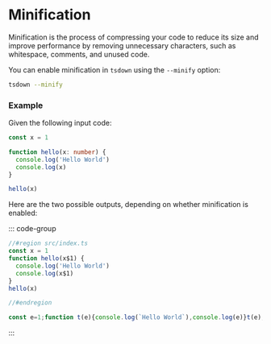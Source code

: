 # Minification

Minification is the process of compressing your code to reduce its size and improve performance by removing unnecessary characters, such as whitespace, comments, and unused code.

You can enable minification in `tsdown` using the `--minify` option:

```bash
tsdown --minify
```

### Example

Given the following input code:

```ts [src/index.ts]
const x = 1

function hello(x: number) {
  console.log('Hello World')
  console.log(x)
}

hello(x)
```

Here are the two possible outputs, depending on whether minification is enabled:

::: code-group

```js [dist/index.mjs (without --minify)]
//#region src/index.ts
const x = 1
function hello(x$1) {
  console.log('Hello World')
  console.log(x$1)
}
hello(x)

//#endregion
```

<!-- prettier-ignore -->
```js [dist/index.mjs (with --minify)]
const e=1;function t(e){console.log(`Hello World`),console.log(e)}t(e);
```

:::

